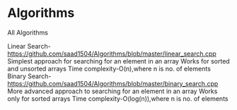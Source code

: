 # Algorithms

All Algorithms 

Linear Search- https://github.com/saad1504/Algorithms/blob/master/linear_search.cpp
               Simplest approach for searching for an element in an array
	       Works for sorted and unsorted arrays 
	       Time complexity-O(n),where n is no. of elements
Binary Search- https://github.com/saad1504/Algorithms/blob/master/binary_search.cpp
               More advanced approach to searching for an element in an array
	       Works only for sorted arrays
	       Time complexity-O(log(n)),where n is no. of elements

